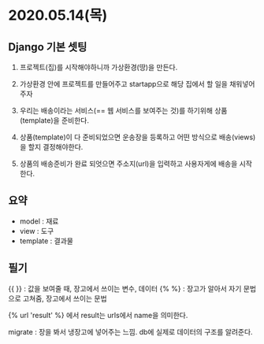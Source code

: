 # 2020.05.14(목)
## Django 기본 셋팅
1. 프로젝트(집)를 시작해야하니까 가상환경(땅)을 만든다.
2. 가상환경 안에 프로젝트를 만들어주고 startapp으로 해당 집에서 할 일을 채워넣어주자

3. 우리는 배송이라는 서비스(== 웹 서비스를 보여주는 것)를 하기위해 상품(template)을 준비한다.
4. 상품(template)이 다 준비되었으면 운송장을 등록하고 어떤 방식으로 배송(views)을 할지 결정해야한다.
5. 상품의 배송준비가 완료 되엇으면 주소지(url)을 입력하고 사용자게에 배송을 시작한다.

## 요약
- model     : 재료
- view      : 도구
- template  : 결과물

## 필기
{{ }} : 값을 보여줄 때, 장고에서 쓰이는 변수, 데이터
{% %} : 장고가 알아서 자기 문법으로 고쳐줌, 장고에서 쓰이는 문법

{% url 'result' %} 에서 result는 urls에서 name을 의미한다.

migrate : 장을 봐서 냉장고에 넣어주는 느낌. db에 실제로 데이터의 구조를 알려준다.